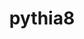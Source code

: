 ---
title: "pythia8"
layout: cache
categories: [package, develop]
meta: {"compilers": ["gcc@=11.4.0"], "num_specs": 15, "num_specs_by_stack": {"hep": 15, "root": 15}, "oss": ["ubuntu22.04"], "platforms": ["linux"], "stacks": ["hep", "root"], "targets": ["x86_64_v3"], "versions": ["8.312"]}
spec_details: [{"compiler": "gcc@=11.4.0", "hash": "dzcoaqvrrtulvyyzrm6fe2mp2b3rdea3", "os": "ubuntu22.04", "platform": "linux", "size": "-", "stacks": ["hep", "root"], "tarball": "https://binaries.spack.io/develop/build_cache/linux-ubuntu22.04-x86_64_v3/gcc-11.4.0/pythia8-8.312/linux-ubuntu22.04-x86_64_v3-gcc-11.4.0-pythia8-8.312-dzcoaqvrrtulvyyzrm6fe2mp2b3rdea3.spack", "target": "x86_64_v3", "variants": ["build_system=autotools", "cxxstd=11", "~evtgen", "~fastjet", "~gzip", "~hdf5", "+hepmc", "~hepmc3", "~lhapdf", "~madgraph5amc", "~mpich", "~openmpi", "~python", "~rivet", "~root", "+shared"], "versions": ["8.312"]}, {"compiler": "gcc@=11.4.0", "hash": "5jm4lim7rbx5btk7y246xbz6qgqljo3q", "os": "ubuntu22.04", "platform": "linux", "size": "-", "stacks": ["hep", "root"], "tarball": "https://binaries.spack.io/develop/build_cache/linux-ubuntu22.04-x86_64_v3/gcc-11.4.0/pythia8-8.312/linux-ubuntu22.04-x86_64_v3-gcc-11.4.0-pythia8-8.312-5jm4lim7rbx5btk7y246xbz6qgqljo3q.spack", "target": "x86_64_v3", "variants": ["build_system=autotools", "cxxstd=11", "~evtgen", "~fastjet", "~gzip", "~hdf5", "+hepmc", "~hepmc3", "~lhapdf", "~madgraph5amc", "~mpich", "~openmpi", "~python", "~rivet", "~root", "+shared"], "versions": ["8.312"]}, {"compiler": "gcc@=11.4.0", "hash": "v55qiwabpoqykbkzbzdn7ufaiyxazzc5", "os": "ubuntu22.04", "platform": "linux", "size": "-", "stacks": ["hep", "root"], "tarball": "https://binaries.spack.io/develop/build_cache/linux-ubuntu22.04-x86_64_v3/gcc-11.4.0/pythia8-8.312/linux-ubuntu22.04-x86_64_v3-gcc-11.4.0-pythia8-8.312-v55qiwabpoqykbkzbzdn7ufaiyxazzc5.spack", "target": "x86_64_v3", "variants": ["build_system=autotools", "cxxstd=11", "~evtgen", "~fastjet", "~gzip", "~hdf5", "+hepmc", "~hepmc3", "~lhapdf", "~madgraph5amc", "~mpich", "~openmpi", "~python", "~rivet", "~root", "+shared"], "versions": ["8.312"]}, {"compiler": "gcc@=11.4.0", "hash": "u2q7iayrjwybxyrh5yztkoxlji7fevma", "os": "ubuntu22.04", "platform": "linux", "size": "-", "stacks": ["hep", "root"], "tarball": "https://binaries.spack.io/develop/build_cache/linux-ubuntu22.04-x86_64_v3/gcc-11.4.0/pythia8-8.312/linux-ubuntu22.04-x86_64_v3-gcc-11.4.0-pythia8-8.312-u2q7iayrjwybxyrh5yztkoxlji7fevma.spack", "target": "x86_64_v3", "variants": ["build_system=autotools", "cxxstd=11", "~evtgen", "~fastjet", "~gzip", "~hdf5", "+hepmc", "~hepmc3", "~lhapdf", "~madgraph5amc", "~mpich", "~openmpi", "~python", "~rivet", "~root", "+shared"], "versions": ["8.312"]}, {"compiler": "gcc@=11.4.0", "hash": "neulg7slg7753arcuciqejorgn7pg4db", "os": "ubuntu22.04", "platform": "linux", "size": "-", "stacks": ["hep", "root"], "tarball": "https://binaries.spack.io/develop/build_cache/linux-ubuntu22.04-x86_64_v3/gcc-11.4.0/pythia8-8.312/linux-ubuntu22.04-x86_64_v3-gcc-11.4.0-pythia8-8.312-neulg7slg7753arcuciqejorgn7pg4db.spack", "target": "x86_64_v3", "variants": ["build_system=autotools", "cxxstd=11", "~evtgen", "~fastjet", "~gzip", "~hdf5", "+hepmc", "~hepmc3", "~lhapdf", "~madgraph5amc", "~mpich", "~openmpi", "~python", "~rivet", "~root", "+shared"], "versions": ["8.312"]}, {"compiler": "gcc@=11.4.0", "hash": "4cqwnsid6zuzaevj7qdeau6r2oayvyh7", "os": "ubuntu22.04", "platform": "linux", "size": "-", "stacks": ["hep", "root"], "tarball": "https://binaries.spack.io/develop/build_cache/linux-ubuntu22.04-x86_64_v3/gcc-11.4.0/pythia8-8.312/linux-ubuntu22.04-x86_64_v3-gcc-11.4.0-pythia8-8.312-4cqwnsid6zuzaevj7qdeau6r2oayvyh7.spack", "target": "x86_64_v3", "variants": ["build_system=autotools", "cxxstd=11", "+evtgen", "+fastjet", "~gzip", "+hdf5", "+hepmc", "+hepmc3", "+lhapdf", "~madgraph5amc", "+mpich", "~openmpi", "+python", "+rivet", "~root", "+shared"], "versions": ["8.312"]}, {"compiler": "gcc@=11.4.0", "hash": "7pr3yh34zuxvswvvpnycipwjkydr2aw3", "os": "ubuntu22.04", "platform": "linux", "size": "-", "stacks": ["hep", "root"], "tarball": "https://binaries.spack.io/develop/build_cache/linux-ubuntu22.04-x86_64_v3/gcc-11.4.0/pythia8-8.312/linux-ubuntu22.04-x86_64_v3-gcc-11.4.0-pythia8-8.312-7pr3yh34zuxvswvvpnycipwjkydr2aw3.spack", "target": "x86_64_v3", "variants": ["build_system=autotools", "cxxstd=11", "+evtgen", "+fastjet", "~gzip", "+hdf5", "+hepmc", "+hepmc3", "+lhapdf", "~madgraph5amc", "+mpich", "~openmpi", "+python", "+rivet", "~root", "+shared"], "versions": ["8.312"]}, {"compiler": "gcc@=11.4.0", "hash": "b3wej4pv3ea5qu4to67v3yjtf4jz5kpl", "os": "ubuntu22.04", "platform": "linux", "size": "-", "stacks": ["hep", "root"], "tarball": "https://binaries.spack.io/develop/build_cache/linux-ubuntu22.04-x86_64_v3/gcc-11.4.0/pythia8-8.312/linux-ubuntu22.04-x86_64_v3-gcc-11.4.0-pythia8-8.312-b3wej4pv3ea5qu4to67v3yjtf4jz5kpl.spack", "target": "x86_64_v3", "variants": ["build_system=autotools", "cxxstd=11", "+evtgen", "+fastjet", "~gzip", "+hdf5", "+hepmc", "+hepmc3", "+lhapdf", "~madgraph5amc", "+mpich", "~openmpi", "+python", "+rivet", "~root", "+shared"], "versions": ["8.312"]}, {"compiler": "gcc@=11.4.0", "hash": "j22kfpejyfua727c3m2quanmvlg2y574", "os": "ubuntu22.04", "platform": "linux", "size": "-", "stacks": ["hep", "root"], "tarball": "https://binaries.spack.io/develop/build_cache/linux-ubuntu22.04-x86_64_v3/gcc-11.4.0/pythia8-8.312/linux-ubuntu22.04-x86_64_v3-gcc-11.4.0-pythia8-8.312-j22kfpejyfua727c3m2quanmvlg2y574.spack", "target": "x86_64_v3", "variants": ["build_system=autotools", "cxxstd=11", "+evtgen", "+fastjet", "~gzip", "+hdf5", "+hepmc", "+hepmc3", "+lhapdf", "~madgraph5amc", "+mpich", "~openmpi", "+python", "+rivet", "~root", "+shared"], "versions": ["8.312"]}, {"compiler": "gcc@=11.4.0", "hash": "jip2yv7c2krpzf7kqtqkxmkygbnhg77b", "os": "ubuntu22.04", "platform": "linux", "size": "-", "stacks": ["hep", "root"], "tarball": "https://binaries.spack.io/develop/build_cache/linux-ubuntu22.04-x86_64_v3/gcc-11.4.0/pythia8-8.312/linux-ubuntu22.04-x86_64_v3-gcc-11.4.0-pythia8-8.312-jip2yv7c2krpzf7kqtqkxmkygbnhg77b.spack", "target": "x86_64_v3", "variants": ["build_system=autotools", "cxxstd=11", "+evtgen", "+fastjet", "~gzip", "+hdf5", "+hepmc", "+hepmc3", "+lhapdf", "~madgraph5amc", "+mpich", "~openmpi", "+python", "+rivet", "~root", "+shared"], "versions": ["8.312"]}, {"compiler": "gcc@=11.4.0", "hash": "lvgxbzvss5j4mcgjhrnotbibsjhpi4h5", "os": "ubuntu22.04", "platform": "linux", "size": "-", "stacks": ["hep", "root"], "tarball": "https://binaries.spack.io/develop/build_cache/linux-ubuntu22.04-x86_64_v3/gcc-11.4.0/pythia8-8.312/linux-ubuntu22.04-x86_64_v3-gcc-11.4.0-pythia8-8.312-lvgxbzvss5j4mcgjhrnotbibsjhpi4h5.spack", "target": "x86_64_v3", "variants": ["build_system=autotools", "cxxstd=11", "+evtgen", "+fastjet", "~gzip", "+hdf5", "+hepmc", "+hepmc3", "+lhapdf", "~madgraph5amc", "+mpich", "~openmpi", "+python", "+rivet", "~root", "+shared"], "versions": ["8.312"]}, {"compiler": "gcc@=11.4.0", "hash": "rlq4eyzvhkeie64kbwvw3w3hmsojbjif", "os": "ubuntu22.04", "platform": "linux", "size": "-", "stacks": ["hep", "root"], "tarball": "https://binaries.spack.io/develop/build_cache/linux-ubuntu22.04-x86_64_v3/gcc-11.4.0/pythia8-8.312/linux-ubuntu22.04-x86_64_v3-gcc-11.4.0-pythia8-8.312-rlq4eyzvhkeie64kbwvw3w3hmsojbjif.spack", "target": "x86_64_v3", "variants": ["build_system=autotools", "cxxstd=11", "+evtgen", "+fastjet", "~gzip", "+hdf5", "+hepmc", "+hepmc3", "+lhapdf", "~madgraph5amc", "+mpich", "~openmpi", "+python", "+rivet", "~root", "+shared"], "versions": ["8.312"]}, {"compiler": "gcc@=11.4.0", "hash": "undj25zw2q2lv5dgkvrbyuorhefazdi7", "os": "ubuntu22.04", "platform": "linux", "size": "-", "stacks": ["hep", "root"], "tarball": "https://binaries.spack.io/develop/build_cache/linux-ubuntu22.04-x86_64_v3/gcc-11.4.0/pythia8-8.312/linux-ubuntu22.04-x86_64_v3-gcc-11.4.0-pythia8-8.312-undj25zw2q2lv5dgkvrbyuorhefazdi7.spack", "target": "x86_64_v3", "variants": ["build_system=autotools", "cxxstd=11", "+evtgen", "+fastjet", "~gzip", "+hdf5", "+hepmc", "+hepmc3", "+lhapdf", "~madgraph5amc", "+mpich", "~openmpi", "+python", "+rivet", "~root", "+shared"], "versions": ["8.312"]}, {"compiler": "gcc@=11.4.0", "hash": "utw2oykusykrd6ret2d3i62dnmolxkqo", "os": "ubuntu22.04", "platform": "linux", "size": "-", "stacks": ["hep", "root"], "tarball": "https://binaries.spack.io/develop/build_cache/linux-ubuntu22.04-x86_64_v3/gcc-11.4.0/pythia8-8.312/linux-ubuntu22.04-x86_64_v3-gcc-11.4.0-pythia8-8.312-utw2oykusykrd6ret2d3i62dnmolxkqo.spack", "target": "x86_64_v3", "variants": ["build_system=autotools", "cxxstd=11", "+evtgen", "+fastjet", "~gzip", "+hdf5", "+hepmc", "+hepmc3", "+lhapdf", "~madgraph5amc", "+mpich", "~openmpi", "+python", "+rivet", "~root", "+shared"], "versions": ["8.312"]}, {"compiler": "gcc@=11.4.0", "hash": "xyzfb7bdzmhjr4kihigmuadevgygcfyy", "os": "ubuntu22.04", "platform": "linux", "size": "-", "stacks": ["hep", "root"], "tarball": "https://binaries.spack.io/develop/build_cache/linux-ubuntu22.04-x86_64_v3/gcc-11.4.0/pythia8-8.312/linux-ubuntu22.04-x86_64_v3-gcc-11.4.0-pythia8-8.312-xyzfb7bdzmhjr4kihigmuadevgygcfyy.spack", "target": "x86_64_v3", "variants": ["build_system=autotools", "cxxstd=11", "+evtgen", "+fastjet", "~gzip", "+hdf5", "+hepmc", "+hepmc3", "+lhapdf", "~madgraph5amc", "+mpich", "~openmpi", "+python", "+rivet", "~root", "+shared"], "versions": ["8.312"]}]
---